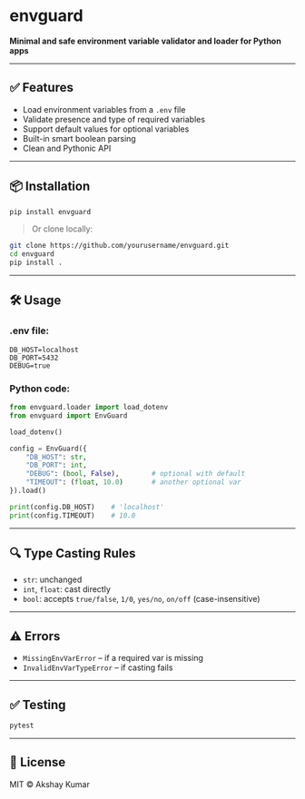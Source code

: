 # envguard

**Minimal and safe environment variable validator and loader for Python apps**

---

## ✅ Features
- Load environment variables from a `.env` file
- Validate presence and type of required variables
- Support default values for optional variables
- Built-in smart boolean parsing
- Clean and Pythonic API

---

## 📦 Installation
```bash
pip install envguard
```

> Or clone locally:
```bash
git clone https://github.com/yourusername/envguard.git
cd envguard
pip install .
```

---

## 🛠 Usage

### .env file:
```env
DB_HOST=localhost
DB_PORT=5432
DEBUG=true
```

### Python code:
```python
from envguard.loader import load_dotenv
from envguard import EnvGuard

load_dotenv()

config = EnvGuard({
    "DB_HOST": str,
    "DB_PORT": int,
    "DEBUG": (bool, False),        # optional with default
    "TIMEOUT": (float, 10.0)       # another optional var
}).load()

print(config.DB_HOST)    # 'localhost'
print(config.TIMEOUT)    # 10.0
```

---

## 🔍 Type Casting Rules
- `str`: unchanged
- `int`, `float`: cast directly
- `bool`: accepts `true/false`, `1/0`, `yes/no`, `on/off` (case-insensitive)

---

## ⚠️ Errors
- `MissingEnvVarError` – if a required var is missing
- `InvalidEnvVarTypeError` – if casting fails

---

## ✅ Testing
```bash
pytest
```

---

## 📜 License
MIT © Akshay Kumar
